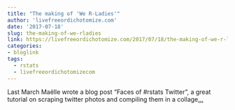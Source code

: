 ```yaml
---
title: "The making of 'We R-Ladies'"
author: 'livefreeordichotomize.com'
date: '2017-07-18'
slug: the-making-of-we-rladies
link: https://livefreeordichotomize.com/2017/07/18/the-making-of-we-r-ladies/
categories:
- bloglink
tags:
  - rstats
  - livefreeordichotomizecom
---
```


Last March Maëlle wrote a blog post “Faces of #rstats Twitter”, a great tutorial on scraping twitter photos and compiling them in a collage[... <i class="fas fa-external-link-alt"></i>](https://livefreeordichotomize.com/2017/07/18/the-making-of-we-r-ladies/)


